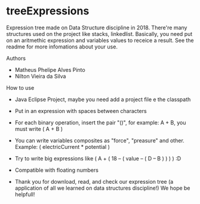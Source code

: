 # treeExpressions
Expression tree made on Data Structure discipline in 2018. There're many structures used on the project like stacks, linkedlist. Basically, you need put on an aritmethic expression and variables values to receice a result. See the readme for more infomations about your use.

Authors
- Matheus Phelipe Alves Pinto
- Nilton Vieira da Silva

How to use

- Java Eclipse Project, maybe you need add a project file e the classpath
- Put in an expression with spaces between characters
- For each binary operation, insert the pair "()", for example: A + B, you must write ( A + B )
- You can write variables composites as "force", "preasure" and other. Example: ( electricCurrent * potential )
- Try to write big expressions like   ( A + ( 18 – ( value – ( D –  B ) ) ) ) :D
- Compatible with floating numbers

- Thank you for download, read, and check our expression tree (a application of all we learned on data structures discipline!)
We hope be helpfull!  
